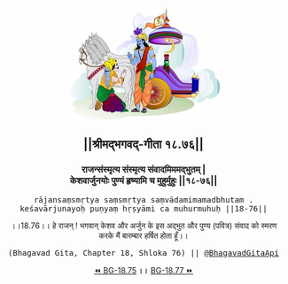 <center><img src="../../asset/BG.png" alt="#API #bhagavadgitaapi #slok #nodejs #js #api #gitaapi #krishna #hinduism #vedic #ISKCON #shreemadbhagavadgita #technology"/>
<h2>||श्रीमद्‍भगवद्‍-गीता १८.७६||</h2>
<h3>राजन्संस्मृत्य संस्मृत्य संवादमिममद्भुतम् |<br/>केशवार्जुनयोः पुण्यं हृष्यामि च मुहुर्मुहुः ||१८-७६||</h3>
<pre>rājansaṃsmṛtya saṃsmṛtya saṃvādamimamadbhutam .<br/>keśavārjunayoḥ puṇyaṃ hṛṣyāmi ca muhurmuhuḥ ||18-76||</pre>
<p>।।18.76।। हे राजन् ! भगवान् केशव और अर्जुन के इस अद्भुत और पुण्य (पवित्र) संवाद को स्मरण करके मैं बारम्बार हर्षित होता हूँ।।</p>
<pre>(Bhagavad Gita, Chapter 18, Shloka 76) || <a href="https://twitter.com/bhagavadgitaapi">@BhagavadGitaApi</a></pre><a href="../../18/75">⏪  BG-18.75</a><b>        ।।        </b><a href="../../18/77">BG-18.77  ⏩</a></center></center>